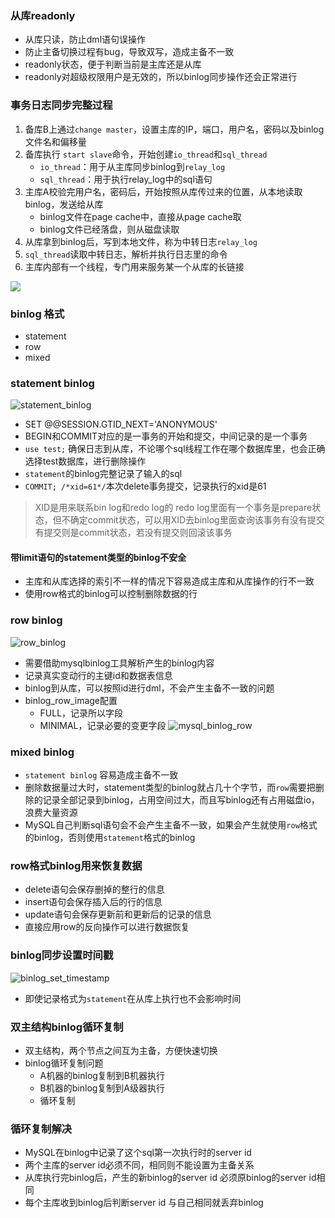 ### 从库readonly
- 从库只读，防止dml语句误操作
- 防止主备切换过程有bug，导致双写，造成主备不一致
- readonly状态，便于判断当前是主库还是从库
- readonly对超级权限用户是无效的，所以binlog同步操作还会正常进行

### 事务日志同步完整过程
1. 备库B上通过`change master`，设置主库的IP，端口，用户名，密码以及binlog文件名和偏移量
2. 备库执行 `start slave`命令，开始创建`io_thread`和`sql_thread`
    - `io_thread`：用于从主库同步binlog到`relay_log`
    - `sql_thread`：用于执行relay_log中的sql语句
3. 主库A校验完用户名，密码后，开始按照从库传过来的位置，从本地读取binlog，发送给从库
    - binlog文件在page cache中，直接从page cache取
    - binlog文件已经落盘，则从磁盘读取
4. 从库拿到binlog后，写到本地文件，称为中转日志`relay_log`
5. `sql_thread`读取中转日志，解析并执行日志里的命令
6. 主库内部有一个线程，专门用来服务某一个从库的长链接 

![](/images/mysql/zhubeiliucheng.png)
### binlog 格式
- statement
- row
- mixed

### statement binlog
![statement_binlog](/images/mysql/statement_binlog.png)

- SET @@SESSION.GTID_NEXT='ANONYMOUS'
- BEGIN和COMMIT对应的是一事务的开始和提交，中间记录的是一个事务
- `use test;` 确保日志到从库，不论哪个sql线程工作在哪个数据库里，也会正确选择test数据库，进行删除操作
- `statement`的binlog完整记录了输入的sql
- `COMMIT; /*xid=61*/`本次delete事务提交，记录执行的xid是61

> XID是用来联系bin log和redo log的
> redo log里面有一个事务是prepare状态，但不确定commit状态，可以用XID去binlog里面查询该事务有没有提交
>有提交则是commit状态，若没有提交则回滚该事务

#### 带limit语句的statement类型的binlog不安全
- 主库和从库选择的索引不一样的情况下容易造成主库和从库操作的行不一致
- 使用row格式的binlog可以控制删除数据的行

### row binlog
![row_binlog](/images/mysql/row_binlog.png)

- 需要借助mysqlbinlog工具解析产生的binlog内容
- 记录真实变动行的主键id和数据表信息
- binlog到从库，可以按照id进行dml，不会产生主备不一致的问题
- binlog_row_image配置
    - FULL，记录所以字段
    - MINIMAL，记录必要的变更字段
![mysql_binlog_row](/images/mysql/mysql_binlog_row.png)

### mixed binlog
- `statement binlog` 容易造成主备不一致
- 删除数据量过大时，statement类型的binlog就占几十个字节，而`row`需要把删除的记录全部记录到binlog，占用空间过大，而且写binlog还有占用磁盘io，浪费大量资源
- MySQL自己判断sql语句会不会产生主备不一致，如果会产生就使用`row`格式的binlog，否则使用`statement`格式的binlog

### row格式binlog用来恢复数据
- delete语句会保存删掉的整行的信息
- insert语句会保存插入后的行的信息
- update语句会保存更新前和更新后的记录的信息
- 直接应用row的反向操作可以进行数据恢复

### binlog同步设置时间戳
![binlog_set_timestamp](/images/mysql/binlog_set_timestamp.png)

- 即使记录格式为`statement`在从库上执行也不会影响时间

### 双主结构binlog循环复制
- 双主结构，两个节点之间互为主备，方便快速切换
- binlog循环复制问题
    - A机器的binlog复制到B机器执行
    - B机器的binlog复制到A级器执行
    - 循环复制

### 循环复制解决
- MySQL在binlog中记录了这个sql第一次执行时的server id
- 两个主库的server id必须不同，相同则不能设置为主备关系
- 从库执行完binlog后，产生的新binlog的server id 必须原binlog的server id相同
- 每个主库收到binlog后判断server id 与自己相同就丢弃binlog
